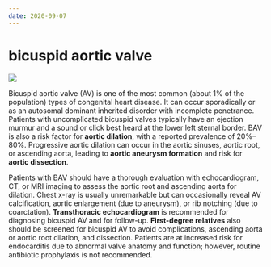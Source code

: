 ```yaml
---
date: 2020-09-07
---
```


# bicuspid aortic valve

<!-- bicuspid valve population dx, management -->

![](https://photos.thisispiggy.com/file/wikiFiles/image-20200221203008716.png)

Bicuspid aortic valve (AV) is one of the most common (about 1% of the population) types of congenital heart disease. It can occur sporadically or as an autosomal dominant inherited disorder with  incomplete penetrance. Patients with uncomplicated bicuspid valves  typically have an ejection murmur and a sound or click best heard at the lower left sternal border.  BAV is also a risk factor for **aortic dilation**, with a  reported prevalence of 20%–80%. Progressive aortic dilation can occur  in the aortic sinuses, aortic root, or ascending aorta, leading to **aortic aneurysm formation** and risk for **aortic dissection**.

Patients with BAV should have a thorough evaluation with  echocardiogram, CT, or MRI imaging to assess the aortic root and  ascending aorta for dilation. Chest x-ray is  usually unremarkable but can occasionally reveal AV calcification,  aortic enlargement (due to aneurysm), or rib notching (due to  coarctation). **Transthoracic echocardiogram** is recommended for  diagnosing bicuspid AV and for follow-up. **First-degree relatives** also  should be screened for bicuspid AV to avoid complications, ascending aorta or aortic root dilation, and dissection. Patients are at increased risk for endocarditis due to abnormal valve anatomy and function; however, routine antibiotic  prophylaxis is not recommended.
